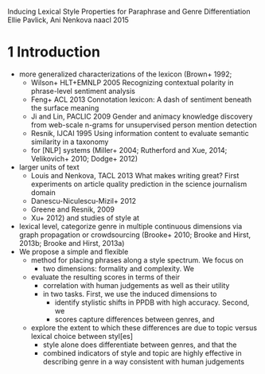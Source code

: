 Inducing Lexical Style Properties for Paraphrase and Genre Differentiation
Ellie Pavlick, Ani Nenkova
naacl 2015

# 1 Introduction

* more generalized characterizations of the lexicon (Brown+ 1992;
  * Wilson+ HLT+EMNLP 2005
    Recognizing contextual polarity in phrase-level sentiment analysis
  * Feng+ ACL 2013
    Connotation lexicon: A dash of sentiment beneath the surface meaning
  * Ji and Lin, PACLIC 2009
    Gender and animacy knowledge discovery from web-scale n-grams
    for unsupervised person mention detection
  * Resnik, IJCAI 1995
    Using information content to evaluate semantic similarity in a taxonomy
  * for [NLP] systems (Miller+ 2004; Rutherford and Xue, 2014;
    Velikovich+ 2010; Dodge+ 2012)
* larger units of text
  * Louis and Nenkova, TACL 2013
    What makes writing great?  First experiments on article quality prediction
    in the science journalism domain
  * Danescu-Niculescu-Mizil+ 2012
  * Greene and Resnik, 2009
  * Xu+ 2012) and studies of style at
* lexical level, categorize genre in multiple continuous dimensions
  via graph propagation or crowdsourcing
  (Brooke+ 2010; Brooke and Hirst, 2013b; Brooke and Hirst, 2013a)
* We propose a simple and flexible
  * method for placing phrases along a style spectrum. We focus on
    * two dimensions: formality and complexity. We
  * evaluate the resulting scores in terms of their
    * correlation with human judgements as well as their utility
    * in two tasks. First, we use the induced dimensions to
      * identify stylistic shifts in PPDB with high accuracy.  Second, we
      * scores capture differences between genres, and
  * explore the extent to which these
    differences are due to topic versus lexical choice between styl[es]
    * style alone does differentiate between genres, and that the
    * combined indicators of style and topic are highly effective in describing
      genre in a way consistent with human judgements
